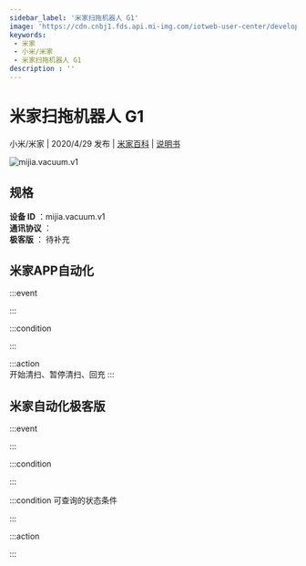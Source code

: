 ```yaml
---
sidebar_label: '米家扫拖机器人 G1'
image: 'https://cdn.cnbj1.fds.api.mi-img.com/iotweb-user-center/developer_1679047616005Kk0kcDQz.png?GalaxyAccessKeyId=AKVGLQWBOVIRQ3XLEW&Expires=9223372036854775807&Signature=Yjfk1xDk+vtXLv/2V/dp8tZ+Evw='
keywords: 
 - 米家
 - 小米/米家
 - 米家扫拖机器人 G1
description : ''
---
```

# 米家扫拖机器人 G1

小米/米家 | 2020/4/29 发布 | [米家百科](https://home.mi.com/webapp/content/baike/product/index.html?model=mijia.vacuum.v1) | [说明书](https://home.mi.com/views/introduction.html?model=mijia.vacuum.v1&region=cn)

![mijia.vacuum.v1](https://cdn.cnbj1.fds.api.mi-img.com/iotweb-user-center/developer_1679047616005Kk0kcDQz.png?GalaxyAccessKeyId=AKVGLQWBOVIRQ3XLEW&Expires=9223372036854775807&Signature=Yjfk1xDk+vtXLv/2V/dp8tZ+Evw=)

## 规格  
> 
**设备 ID** ：mijia.vacuum.v1  
**通讯协议** ：  
**极客版**  ： 待补充 


## 米家APP自动化  

:::event  

:::

:::condition  

:::

:::action   
开始清扫、暂停清扫、回充
:::

## 米家自动化极客版  

:::event  

:::

:::condition  

:::

:::condition 可查询的状态条件  

:::

:::action  

:::

        
